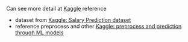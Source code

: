 Can see more detail at <a href="https://www.kaggle.com/code/nitiskerdchuay/salary-prediction" target="_blank">Kaggle</a>
reference
- dataset from <a href="https://www.kaggle.com/datasets/rkiattisak/salaly-prediction-for-beginer" target="_blank">Kaggle: Salary Prediction dataset</a>
- reference preprocess and other <a href="https://www.kaggle.com/code/ghazanfarali96/preprocess-and-prediction-through-ml-models)https://www.kaggle.com/code/ghazanfarali96/preprocess-and-prediction-through-ml-models" target="_blank">Kaggle: preprocess and prediction through ML models</a>

